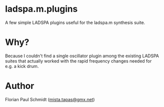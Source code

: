 # ladspa.m.plugins

A few simple LADSPA plugins useful for the ladspa.m synthesis suite.

# Why?

Because I couldn't find a single oscillator plugin among the existing LADSPA suites that actually worked with the rapid frequency changes needed for e.g. a kick drum.

# Author

Florian Paul Schmidt (mista.tapas@gmx.net)
